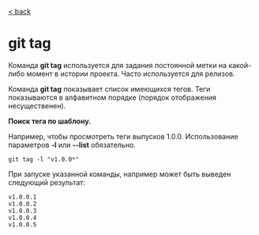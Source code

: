 [< back](/readme.md)

# git tag

Команда **git tag** используется для задания постоянной метки на какой-либо момент в истории проекта. Часто используется для релизов.

Команда **git tag** показывает список имеющихся тегов. Теги показываются в алфавитном порядке (порядок отображения несущественен).

**Поиск тега по шаблону.**

Например, чтобы просмотреть теги выпусков 1.0.0. Использование параметров **-l** или **--list** обязательно.

```
git tag -l "v1.0.0*"
```

При запуске указанной команды, например может быть выведен следующий результат:

```
v1.0.0.1
v1.0.0.2
v1.0.0.3
v1.0.0.4
v1.0.0.5
```

